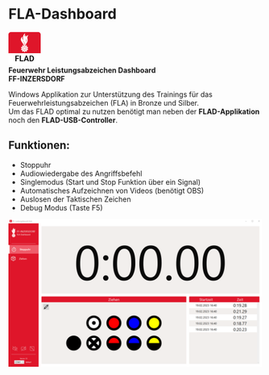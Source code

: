 # FLA-Dashboard


![Logo](Assets/FLAD.png) <br />
**Feuerwehr Leistungsabzeichen Dashboard** <br />
**FF-INZERSDORF**

Windows Applikation zur Unterstützung des Trainings für das Feuerwehrleistungsabzeichen (FLA) in Bronze und Silber.<br />
Um das FLAD optimal zu nutzen benötigt man neben der **FLAD-Applikation** noch den **FLAD-USB-Controller**.


## Funktionen:
- Stoppuhr
- Audiowiedergabe des Angriffsbefehl
- Singlemodus (Start und Stop Funktion über ein Signal)
- Automatisches Aufzeichnen von Videos (benötigt OBS)
- Auslosen der Taktischen Zeichen
- Debug Modus (Taste F5)


![Hauptansicht](Assets/Screenshots/FLAD1.PNG)



